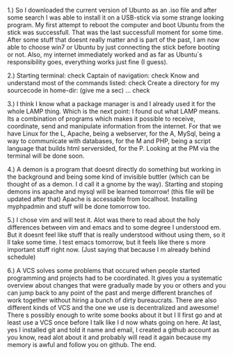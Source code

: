 1.) So I downloaded the current version of Ubunto as an .iso file and after some search I was able to install it on a USB-stick via some strange looking program. My first attempt to reboot the computer and boot Ubuntu from the stick was successfull. That was the last successfull moment for some time. After some stuff that doesnt really matter and is part of the past, I am now able to choose win7 or Ubuntu by just connecting the stick before booting or not. 
Also, my internet immediately worked and as far as Ubuntu´s responsibility goes, everything works just fine (I guess).

2.) Starting terminal: check
    Captain of navigation: check
    Know and understand most of the commands listed: check
    Create a directory for my sourcecode in home-dir: (give me a sec) ... check

3.) I think I know what a package manager is and I already used it for the whole LAMP thing. Which is the next point: I found out what LAMP means. Its a combination of programs which makes it possible to receive, coordinate, send and manipulate information from the internet. For that we have Linux for the L, Apache, being a webserver, for the A, MySql, being a way to communicate with databases, for the M and PHP, being a script language that builds html serversided, for the P.
Looking at the PM via the terminal will be done soon.

4.) A demon is a program that doesnt directly do something but working in the background and being some kind of invisible buttler (which can be thought of as a demon. I d call it a gnome by the way).
Starting and stoping demons ins apache and mysql will be learned tomorrow! (this file will be updated after that)
Apache is accessable from localhost.
Installing myphpadmin and stuff will be done tomorrow too.

5.) I chose vim and will test it. Alot was there to read about the holy differences between vim and emacs and to some degree I understood em. But it doesnt feel like stuff that is really understood without using them, so it ll take some time.
I test emacs tomorrow, but it feels like there s more important stuff right now. (Just saying that because I m already behind schedule)

6.) A VCS solves some problems that occured when people started programming and projects had to be coordinated. It gives you a systematic overview about changes that were gradually made by you or others and you can jump back to any point of the past and merge different branches of work together without hiring a bunch of dirty bureaucrats.
There are also different kinds of VCS and the one we use is decentralized and awesome!
There s possibly enough to write some books about it but I ll first go and at least use a VCS once before I talk like I d now whats going on here.
At last, yes I installed git and told it name and email, I created a github account as you know, read alot about it and probably will read it again because my memory is awful and follow you on github.
The end.

